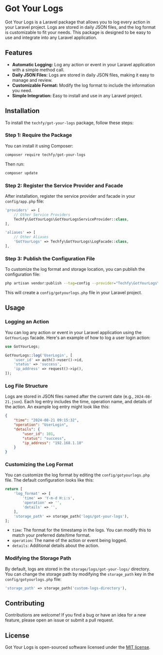 # Got Your Logs

Got Your Logs is a Laravel package that allows you to log every action in your Laravel project. Logs are stored in daily JSON files, and the log format is customizable to fit your needs. This package is designed to be easy to use and integrate into any Laravel application.

## Features

- **Automatic Logging:** Log any action or event in your Laravel application with a simple method call.
- **Daily JSON Files:** Logs are stored in daily JSON files, making it easy to manage and review.
- **Customizable Format:** Modify the log format to include the information you need.
- **Simple Integration:** Easy to install and use in any Laravel project.

## Installation

To install the `techfy/got-your-logs` package, follow these steps:

### Step 1: Require the Package

You can install it using Composer:

```bash
composer require techfy/got-your-logs
```

Then run:

```bash
composer update
```

### Step 2: Register the Service Provider and Facade

After installation, register the service provider and facade in your `config/app.php` file:

```php
'providers' => [
    // Other Service Providers
    Techfy\GotYourLogs\GotYourLogsServiceProvider::class,
],

'aliases' => [
    // Other Aliases
    'GotYourLogs' => Techfy\GotYourLogs\LogFacade::class,
],
```

### Step 3: Publish the Configuration File

To customize the log format and storage location, you can publish the configuration file:

```bash
php artisan vendor:publish --tag=config --provider="Techfy\GotYourLogs\GotYourLogsServiceProvider"
```

This will create a `config/gotyourlogs.php` file in your Laravel project.

## Usage

### Logging an Action

You can log any action or event in your Laravel application using the `GotYourLogs` facade. Here's an example of how to log a user login action:

```php
use GotYourLogs;

GotYourLogs::log('UserLogin', [
    'user_id' => auth()->user()->id,
    'status' => 'success',
    'ip_address' => request()->ip(),
]);
```

### Log File Structure

Logs are stored in JSON files named after the current date (e.g., `2024-08-21.json`). Each log entry includes the time, operation name, and details of the action. An example log entry might look like this:

```json
{
    "time": "2024-08-21 09:15:32",
    "operation": "UserLogin",
    "details": {
        "user_id": 101,
        "status": "success",
        "ip_address": "192.168.1.10"
    }
}
```

### Customizing the Log Format

You can customize the log format by editing the `config/gotyourlogs.php` file. The default configuration looks like this:

```php
return [
    'log_format' => [
        'time' => 'Y-m-d H:i:s',
        'operation' => '',
        'details' => '',
    ],
    'storage_path' => storage_path('logs/got-your-logs'),
];
```

- `time`: The format for the timestamp in the logs. You can modify this to match your preferred date/time format.
- `operation`: The name of the action or event being logged.
- `details`: Additional details about the action.

### Modifying the Storage Path

By default, logs are stored in the `storage/logs/got-your-logs/` directory. You can change the storage path by modifying the `storage_path` key in the `config/gotyourlogs.php` file:

```php
'storage_path' => storage_path('custom-logs-directory'),
```

## Contributing

Contributions are welcome! If you find a bug or have an idea for a new feature, please open an issue or submit a pull request.

## License

Got Your Logs is open-sourced software licensed under the [MIT license](LICENSE).
